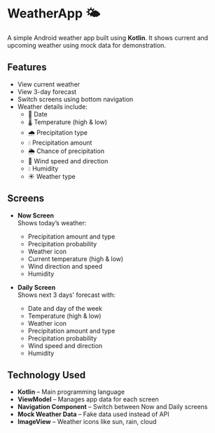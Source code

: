 # WeatherApp 🌤️

A simple Android weather app built using **Kotlin**. It shows current and upcoming weather using mock data for demonstration.

## Features

- View current weather
- View 3-day forecast
- Switch screens using bottom navigation
- Weather details include:
  - 📅 Date
  - 🌡️ Temperature (high & low)
  - 🌧️ Precipitation type 
  - 💧 Precipitation amount
  - 🌦️ Chance of precipitation
  - 💨 Wind speed and direction
  - 💧 Humidity
  - ☀️ Weather type 

## Screens

- **Now Screen**  
  Shows today’s weather:
  - Precipitation amount and type
  - Precipitation probability
  - Weather icon 
  - Current temperature (high & low)
  - Wind direction and speed
  - Humidity

- **Daily Screen**  
  Shows next 3 days' forecast with:
  - Date and day of the week
  - Temperature (high & low)
  - Weather icon
  - Precipitation amount and type
  - Precipitation probability
  - Wind speed and direction
  - Humidity


## Technology Used

- **Kotlin** – Main programming language
- **ViewModel** – Manages app data for each screen
- **Navigation Component** – Switch between Now and Daily screens
- **Mock Weather Data** – Fake data used instead of API
- **ImageView** – Weather icons like sun, rain, cloud
